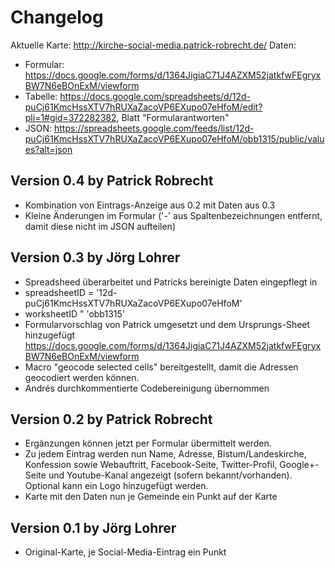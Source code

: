 
# Changelog

Aktuelle Karte: http://kirche-social-media.patrick-robrecht.de/
Daten: 
* Formular: https://docs.google.com/forms/d/1364JigiaC71J4AZXM52jatkfwFEgryxBW7N6eBOnExM/viewform
* Tabelle: https://docs.google.com/spreadsheets/d/12d-puCj61KmcHssXTV7hRUXaZacoVP6EXupo07eHfoM/edit?pli=1#gid=372282382, Blatt "Formularantworten"
* JSON: https://spreadsheets.google.com/feeds/list/12d-puCj61KmcHssXTV7hRUXaZacoVP6EXupo07eHfoM/obb1315/public/values?alt=json

## Version 0.4 by Patrick Robrecht
* Kombination von Eintrags-Anzeige aus 0.2 mit Daten aus 0.3
* Kleine Änderungen im Formular ('-' aus Spaltenbezeichnungen entfernt, damit diese nicht im JSON aufteilen)

## Version 0.3 by Jörg Lohrer
* Spreadsheed überarbeitet und Patricks bereinigte Daten eingepflegt in
 *  spreadsheetID = '12d-puCj61KmcHssXTV7hRUXaZacoVP6EXupo07eHfoM'
 *  worksheetID " 'obb1315'
* Formularvorschlag von Patrick umgesetzt und dem Ursprungs-Sheet hinzugefügt https://docs.google.com/forms/d/1364JigiaC71J4AZXM52jatkfwFEgryxBW7N6eBOnExM/viewform
* Macro "geocode selected cells" bereitgestellt, damit die Adressen geocodiert werden können.
* Andrés durchkommentierte Codebereinigung übernommen

## Version 0.2 by Patrick Robrecht
* Ergänzungen können jetzt per Formular übermittelt werden.
* Zu jedem Eintrag werden nun Name, Adresse, Bistum/Landeskirche, Konfession sowie Webauftritt, Facebook-Seite, Twitter-Profil, Google+-Seite und Youtube-Kanal angezeigt (sofern bekannt/vorhanden). Optional kann ein Logo hinzugefügt werden.
* Karte mit den Daten nun je Gemeinde ein Punkt auf der Karte

## Version 0.1 by Jörg Lohrer
* Original-Karte, je Social-Media-Eintrag ein Punkt


